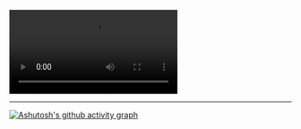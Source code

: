 
![Video](vid2.mp4)

---

[![Ashutosh's github activity graph](https://github-readme-activity-graph.vercel.app/graph?username=SLoKI1&theme=react-dark)](https://github.com/ashutosh00710/github-readme-activity-graph)

